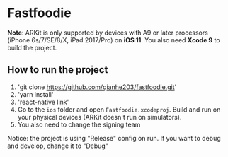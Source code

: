 # Fastfoodie

**Note**: ARKit is only supported by devices with A9 or later processors (iPhone 6s/7/SE/8/X, iPad 2017/Pro) on **iOS 11**. You also need **Xcode 9** to build the project.

## How to run the project

1. 'git clone https://github.com/qianhe203/fastfoodie.git' 
2. 'yarn install' 
3. 'react-native link'
4. Go to the `ios` folder and open `Fastfoodie.xcodeproj`. Build and run on your physical devices (ARKit doesn't run on simulators).
5. You also need to change the signing team 

Notice: the project is using "Release" config on run. If you want to debug and develop, change it to "Debug"
